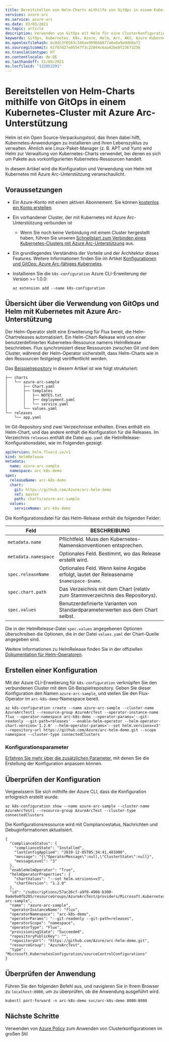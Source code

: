 ```yaml
---
title: Bereitstellen von Helm-Charts mithilfe von GitOps in einem Kubernetes-Cluster mit Azure Arc-Unterstützung
services: azure-arc
ms.service: azure-arc
ms.date: 03/03/2021
ms.topic: article
description: Verwenden von GitOps mit Helm für eine Clusterkonfiguration mit Azure Arc-Unterstützung
keywords: GitOps, Kubernetes, K8s, Azure, Helm, Arc, AKS, Azure Kubernetes Service, Container
ms.openlocfilehash: bc0dc3f0583c346ae909bbb877a6e8a9a9d66a72
ms.sourcegitcommit: 61f87d27e05547f3c22044c6aa42be8f23673256
ms.translationtype: HT
ms.contentlocale: de-DE
ms.lasthandoff: 11/09/2021
ms.locfileid: "132053291"
---
```

# <a name="deploy-helm-charts-using-gitops-on-an-azure-arc-enabled-kubernetes-cluster"></a>Bereitstellen von Helm-Charts mithilfe von GitOps in einem Kubernetes-Cluster mit Azure Arc-Unterstützung

Helm ist ein Open Source-Verpackungstool, das Ihnen dabei hilft, Kubernetes-Anwendungen zu installieren und ihren Lebenszyklus zu verwalten. Ähnlich wie Linux-Paket-Manager (z. B. APT und Yum) wird Helm zur Verwaltung von Kubernetes-Charts verwendet, bei denen es sich um Pakete aus vorkonfigurierten Kubernetes-Ressourcen handelt.

In diesem Artikel wird die Konfiguration und Verwendung von Helm mit Kubernetes mit Azure Arc-Unterstützung veranschaulicht.

## <a name="prerequisites"></a>Voraussetzungen

- Ein Azure-Konto mit einem aktiven Abonnement. Sie können [kostenlos ein Konto erstellen](https://azure.microsoft.com/free/?WT.mc_id=A261C142F).
- Ein vorhandener Cluster, der mit Kubernetes mit Azure Arc-Unterstützung verbunden ist
    - Wenn Sie noch keine Verbindung mit einem Cluster hergestellt haben, führen Sie unseren [Schnellstart zum Verbinden eines Kubernetes-Clusters mit Azure Arc-Unterstützung](quickstart-connect-cluster.md) aus.
- Ein grundlegendes Verständnis der Vorteile und der Architektur dieses Features. Weitere Informationen finden Sie im Artikel [Konfigurationen und GitOps: Azure Arc-fähiges Kubernetes](conceptual-configurations.md).
- Installieren Sie die `k8s-configuration` Azure CLI-Erweiterung der Version >= 1.0.0:
  
  ```azurecli
  az extension add --name k8s-configuration
  ```

## <a name="overview-of-using-gitops-and-helm-with-azure-arc-enabled-kubernetes"></a>Übersicht über die Verwendung von GitOps und Helm mit Kubernetes mit Azure Arc-Unterstützung

 Der Helm-Operator stellt eine Erweiterung für Flux bereit, die Helm-Chartreleases automatisiert. Ein Helm-Chart-Release wird von einer benutzerdefinierten Kubernetes-Ressource namens HelmRelease beschrieben. Flux synchronisiert diese Ressourcen zwischen Git und dem Cluster, während der Helm-Operator sicherstellt, dass Helm-Charts wie in den Ressourcen festgelegt veröffentlicht werden.

 Das [Beispielrepository](https://github.com/Azure/arc-helm-demo) in diesem Artikel ist wie folgt strukturiert:

```console
├── charts
│   └── azure-arc-sample
│       ├── Chart.yaml
│       ├── templates
│       │   ├── NOTES.txt
│       │   ├── deployment.yaml
│       │   └── service.yaml
│       └── values.yaml
└── releases
    └── app.yaml
```

Im Git-Repository sind zwei Verzeichnisse enthalten. Eines enthält ein Helm-Chart, und das andere enthält die Konfiguration für die Releases. Im Verzeichnis `releases` enthält die Datei `app.yaml` die HelmRelease-Konfigurationsdatei, wie im Folgenden gezeigt:

```yaml
apiVersion: helm.fluxcd.io/v1
kind: HelmRelease
metadata:
  name: azure-arc-sample
  namespace: arc-k8s-demo
spec:
  releaseName: arc-k8s-demo
  chart:
    git: https://github.com/Azure/arc-helm-demo
    ref: master
    path: charts/azure-arc-sample
  values:
    serviceName: arc-k8s-demo
```

Die Konfigurationsdatei für das Helm-Release enthält die folgenden Felder:

| Feld | BESCHREIBUNG |
| ------------- | ------------- | 
| `metadata.name` | Pflichtfeld. Muss den Kubernetes-Namenskonventionen entsprechen. |
| `metadata.namespace` | Optionales Feld. Bestimmt, wo das Release erstellt wird. |
| `spec.releaseName` | Optionales Feld. Wenn keine Angabe erfolgt, lautet der Releasename `$namespace-$name`. |
| `spec.chart.path` | Das Verzeichnis mit dem Chart (relativ zum Stammverzeichnis des Repositorys). |
| `spec.values` | Benutzerdefinierte Varianten von Standardparameterwerten aus dem Chart selbst. |

Die in der HelmRelease-Datei `spec.values` angegebenen Optionen überschreiben die Optionen, die in der Datei `values.yaml` der Chart-Quelle angegeben sind.

Weitere Informationen zu HelmRelease finden Sie in der offiziellen [Dokumentation für Helm-Operatoren](https://docs.fluxcd.io/projects/helm-operator/en/stable/).

## <a name="create-a-configuration"></a>Erstellen einer Konfiguration

Mit der Azure CLI-Erweiterung für `k8s-configuration` verknüpfen Sie den verbundenen Cluster mit dem Git-Beispielrepository. Geben Sie dieser Konfiguration den Namen `azure-arc-sample`, und stellen Sie den Flux-Operator im `arc-k8s-demo`-Namespace bereit.

```console
az k8s-configuration create --name azure-arc-sample --cluster-name AzureArcTest1 --resource-group AzureArcTest --operator-instance-name flux --operator-namespace arc-k8s-demo --operator-params='--git-readonly --git-path=releases' --enable-helm-operator --helm-operator-chart-version='1.2.0' --helm-operator-params='--set helm.versions=v3' --repository-url https://github.com/Azure/arc-helm-demo.git --scope namespace --cluster-type connectedClusters
```

### <a name="configuration-parameters"></a>Konfigurationsparameter

[Erfahren Sie mehr über die zusätzlichen Parameter](./tutorial-use-gitops-connected-cluster.md#additional-parameters), mit denen Sie die Erstellung der Konfiguration anpassen können.

## <a name="validate-the-configuration"></a>Überprüfen der Konfiguration

Vergewissern Sie sich mithilfe der Azure CLI, dass die Konfiguration erfolgreich erstellt wurde.

```console
az k8s-configuration show --name azure-arc-sample --cluster-name AzureArcTest1 --resource-group AzureArcTest --cluster-type connectedClusters
```

Die Konfigurationsressource wird mit Compliancestatus, Nachrichten und Debuginformationen aktualisiert.

```output
{
  "complianceStatus": {
    "complianceState": "Installed",
    "lastConfigApplied": "2019-12-05T05:34:41.481000",
    "message": "{\"OperatorMessage\":null,\"ClusterState\":null}",
    "messageLevel": "3"
  },
  "enableHelmOperator": "True",
  "helmOperatorProperties": {
    "chartValues": "--set helm.versions=v3",
    "chartVersion": "1.2.0"
  },
  "id": "/subscriptions/57ac26cf-a9f0-4908-b300-9a4e9a0fb205/resourceGroups/AzureArcTest/providers/Microsoft.Kubernetes/connectedClusters/AzureArcTest1/providers/Microsoft.KubernetesConfiguration/sourceControlConfigurations/azure-arc-sample",
  "name": "azure-arc-sample",
  "operatorInstanceName": "flux",
  "operatorNamespace": "arc-k8s-demo",
  "operatorParams": "--git-readonly --git-path=releases",
  "operatorScope": "namespace",
  "operatorType": "Flux",
  "provisioningState": "Succeeded",
  "repositoryPublicKey": "",
  "repositoryUrl": "https://github.com/Azure/arc-helm-demo.git",
  "resourceGroup": "AzureArcTest",
  "type": "Microsoft.KubernetesConfiguration/sourceControlConfigurations"
}
```

## <a name="validate-application"></a>Überprüfen der Anwendung

Führen Sie den folgenden Befehl aus, und navigieren Sie in Ihrem Browser zu `localhost:8080`, um zu überprüfen, ob die Anwendung ausgeführt wird.

```console
kubectl port-forward -n arc-k8s-demo svc/arc-k8s-demo 8080:8080
```

## <a name="next-steps"></a>Nächste Schritte

Verwenden von [Azure Policy](./use-azure-policy.md) zum Anwenden von Clusterkonfigurationen im großen Stil
